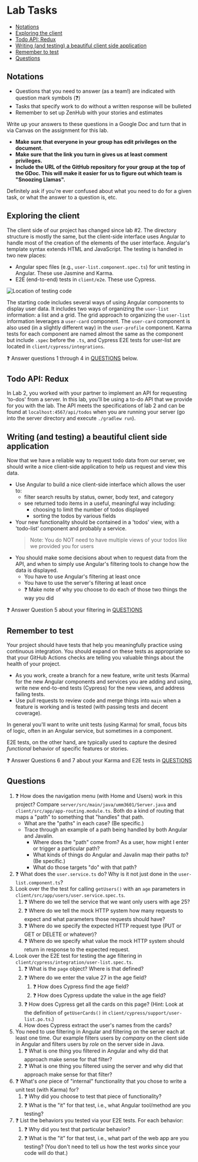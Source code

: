 # Lab Tasks <!-- omit in toc -->

- [Notations](#notations)
- [Exploring the client](#exploring-the-client)
- [Todo API: Redux](#todo-api-redux)
- [Writing (and testing) a beautiful client side application](#writing-and-testing-a-beautiful-client-side-application)
- [Remember to test](#remember-to-test)
- [Questions](#questions)

## Notations

- Questions that you need to answer (as a team!) are indicated with question
  mark symbols (:question:)
- Tasks that specify work to do without a written response will be bulleted
- Remember to set up ZenHub with your stories and estimates

Write up your answers to these questions in a Google Doc and turn that in via
Canvas on the assignment for this lab.

- **Make sure that everyone in your group has edit privileges on the document.**
- **Make sure that the link you turn in gives us at least comment privileges.**
- **Include the URL of the GitHub repository for your group at the top of the GDoc. This will make it easier for us to figure out which team is "Snoozing Llamas".**

Definitely ask if you're ever confused about what you need to do for a given task, or
what the answer to a question is, etc.

## Exploring the client

The client side of our project has changed since lab #2. The directory structure is
mostly the same, but the client-side interface uses Angular to handle most of the creation
of the elements of the user interface. Angular's template syntax extends HTML and JavaScript.
The testing is handled in two new places:

- Angular spec files (e.g., `user-list.component.spec.ts`) for unit
  testing in Angular. These use Jasmine and Karma.
- E2E (end-to-end) tests in `client/e2e`. These use Cypress.

![Location of testing code](https://user-images.githubusercontent.com/302297/108024936-25605500-6feb-11eb-87e5-829d4e9de44a.png)

The starting code includes several
ways of using Angular components to display user data.
It includes two ways of organizing the `user-list` information:
a list and a grid.
The grid approach to organizing the `user-list` information
leverages a `user-card` component.
The `user-card` component is also used (in a slightly different way) in the `user-profile` component.
Karma tests for each component are named
almost the same as the component but include `.spec` before the `.ts`,
and Cypress E2E tests for user-list
are located in `client/cypress/integrations`.

:question: Answer questions 1 through 4 in [QUESTIONS](#questions) below.

## Todo API: Redux

In Lab 2, you worked with your partner to implement an API for requesting
'to-dos' from a server. In this lab, you'll be using a to-do API that we provide
for you with the lab. The API meets the specifications of lab 2 and
can be found at `localhost:4567/api/todos` when you are running your server
(go into the server directory and execute `./gradlew run`).

## Writing (and testing) a beautiful client side application

Now that we have a reliable way to request todo data from our server,
we should write a nice client-side application to help us request and view
this data.

- Use Angular to build a nice client-side interface which allows the user to:
  - filter search results by status, owner,
    body text, and category
  - see returned todo items in a useful, meaningful way including:
    - choosing to limit the number of todos displayed
    - sorting the todos by various fields
- Your new functionality should be contained in a 'todos' view,
  with a 'todo-list' component and probably a service.
  > Note: You do NOT need to have multiple views of your todos like we provided you for users
- You should make some decisions about when to request data from the API,
  and when to simply use Angular's filtering tools to change how
  the data is displayed.
  - You have to use Angular's filtering at least once
  - You have to use the server's filtering at least once
  - :question: Make note of why you choose to do each of those two things the way you did

:question: Answer Question 5 about your filtering in [QUESTIONS](#questions)

## Remember to test

Your project should have tests
that help you meaningfully practice using continuous integration. You should expand on these tests as
appropriate so that your GitHub Actions checks are telling you valuable things
about the health of your project.

- As you work, create a branch for a new feature,
  write unit tests (Karma) for the new Angular components and services you are adding and using,
  write new end-to-end tests (Cypress) for the new views,
  and address failing tests.
- Use pull requests to review code and
  merge things into `main` when a feature is working
  and is tested (with passing tests and decent coverage).

In general you'll want to write unit tests (using Karma) for small, focus
bits of logic, often in an Angular service, but sometimes in a component.

E2E tests, on the other hand, are typically used to capture the desired
_functional_ behavior of specific features or stories.

:question: Answer Questions 6 and 7 about your Karma and E2E tests in [QUESTIONS](#questions)

## Questions

1. :question: How does the navigation menu (with Home and Users) work in this project? Compare `server/src/main/java/umm3601/Server.java`
   and `client/src/app/app-routing.module.ts`. Both do a kind of routing that maps
   a "path" to something that "handles" that path.
   - What are the "paths" in each case? (Be specific.)
   - Trace through an example of a path being handled by both Angular and Javalin.
     - Where does the "path" come from? As a user, how might I enter or trigger a particular path?
     - What kinds of things do Angular and Javalin map their paths _to_? (Be specific.)
     - What do those targets "do" with that path?
2. :question: What does the `user.service.ts` do? Why is it not just done in
   the `user-list.component.ts`?
3. Look over the the test for calling `getUsers()` with an `age` parameters in `client/src/app/users/user.service.spec.ts`.
   1. :question: Where do we tell the service that we want only users with age 25?
   1. :question: Where do we tell the mock HTTP system how many requests to expect and what
     parameters those requests should have?
   1. :question: Where do we specify the expected HTTP request type (PUT or GET or DELETE or whatever)?
   1. :question: Where do we specify what value the mock HTTP system should return in response
     to the expected request.
4. Look over the E2E test for testing the age filtering in `client/cypress/integration/user-list.spec.ts`.
   1. :question: What is the `page` object? Where is that defined?
   1. :question: Where do we enter the value 27 in the age field?
      1. :question: How does Cypress find the age field?
      1. :question: How does Cypress update the value in the age field?
   1. :question: How does Cypress get all the cards on this page? (Hint: Look at the definition of `getUserCards()` in `client/cypress/support/user-list.po.ts`.)
   1. How does Cypress extract the user's names from the cards?
5. You need to use filtering in Angular and filtering on the server each at least one time. Our example filters users by _company_ on the client side in Angular and filters users by _role_ on the server side in Java.
   1. :question: What is one thing you filtered in Angular and why did that approach make sense for that filter?
   2. :question: What is one thing you filtered using the server and why did that approach make sense for that filter?
6. :question: What's _one_ piece of "internal" functionality that you chose to
   write a unit test (with Karma) for?
   1. :question: Why did you choose to test that piece of functionality?
   2. :question: What is the "it" for that test, i.e., what Angular tool/method are you testing?
7. :question: List the behaviors you tested via your E2E tests. For each behavior:
   1. :question: Why did you test that particular behavior?
   2. :question: What is the "it" for that test, i.e., what part of the web app are you
      testing? (You don't need to tell us how the test _works_ since your code will do that.)
